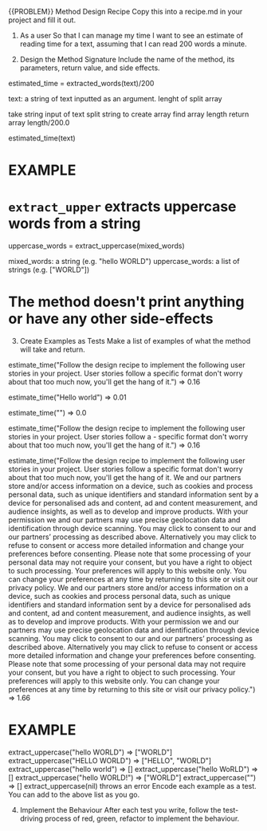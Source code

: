 {{PROBLEM}} Method Design Recipe
Copy this into a recipe.md in your project and fill it out.

1. As a user
   So that I can manage my time
   I want to see an estimate of reading time for a text, assuming that I can read 200 words a minute.

2. Design the Method Signature
   Include the name of the method, its parameters, return value, and side effects.

estimated_time = extracted_words(text)/200

text: a string of text inputted as an argument.
lenght of split array

take string input of text
split string to create array
find array length
return array length/200.0

estimated_time(text)

# EXAMPLE

# `extract_upper` extracts uppercase words from a string

uppercase_words = extract_uppercase(mixed_words)

mixed_words: a string (e.g. "hello WORLD")
uppercase_words: a list of strings (e.g. ["WORLD"])

# The method doesn't print anything or have any other side-effects

3. Create Examples as Tests
   Make a list of examples of what the method will take and return.

estimate_time("Follow the design recipe to implement the following user stories in your project. User stories follow a specific format don't worry about that too much now, you'll get the hang of it.") => 0.16

estimate_time("Hello world") => 0.01

estimate_time("") => 0.0

estimate_time("Follow the design recipe to implement the following user stories in your project. User stories follow a - specific format don't worry about that too much now, you'll get the hang of it.") => 0.16

estimate_time("Follow the design recipe to implement the following user stories in your project. User stories follow a specific format don't worry about that too much now, you'll get the hang of it. We and our partners store and/or access information on a device, such as cookies and process personal data, such as unique identifiers and standard information sent by a device for personalised ads and content, ad and content measurement, and audience insights, as well as to develop and improve products. With your permission we and our partners may use precise geolocation data and identification through device scanning. You may click to consent to our and our partners’ processing as described above. Alternatively you may click to refuse to consent or access more detailed information and change your preferences before consenting. Please note that some processing of your personal data may not require your consent, but you have a right to object to such processing. Your preferences will apply to this website only. You can change your preferences at any time by returning to this site or visit our privacy policy. We and our partners store and/or access information on a device, such as cookies and process personal data, such as unique identifiers and standard information sent by a device for personalised ads and content, ad and content measurement, and audience insights, as well as to develop and improve products. With your permission we and our partners may use precise geolocation data and identification through device scanning. You may click to consent to our and our partners’ processing as described above. Alternatively you may click to refuse to consent or access more detailed information and change your preferences before consenting. Please note that some processing of your personal data may not require your consent, but you have a right to object to such processing. Your preferences will apply to this website only. You can change your preferences at any time by returning to this site or visit our privacy policy.") => 1.66

# EXAMPLE

extract_uppercase("hello WORLD") => ["WORLD"]
extract_uppercase("HELLO WORLD") => ["HELLO", "WORLD"]
extract_uppercase("hello world") => []
extract_uppercase("hello WoRLD") => []
extract_uppercase("hello WORLD!") => ["WORLD"]
extract_uppercase("") => []
extract_uppercase(nil) throws an error
Encode each example as a test. You can add to the above list as you go.

4. Implement the Behaviour
   After each test you write, follow the test-driving process of red, green, refactor to implement the behaviour.
